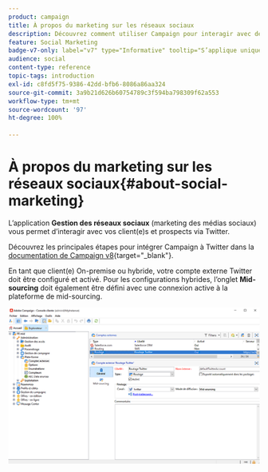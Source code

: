 ```yaml
---
product: campaign
title: À propos du marketing sur les réseaux sociaux
description: Découvrez comment utiliser Campaign pour interagir avec des clients et des clientes via Twitter.
feature: Social Marketing
badge-v7-only: label="v7" type="Informative" tooltip="S’applique uniquement à Campaign Classic v7"
audience: social
content-type: reference
topic-tags: introduction
exl-id: c8fd5f75-9386-42dd-bfb6-8086a86aa324
source-git-commit: 3a9b21d626b60754789c3f594ba798309f62a553
workflow-type: tm+mt
source-wordcount: '97'
ht-degree: 100%

---
```


# À propos du marketing sur les réseaux sociaux{#about-social-marketing}



L’application **Gestion des réseaux sociaux** (marketing des médias sociaux) vous permet d’interagir avec vos client(e)s et prospects via Twitter.

Découvrez les principales étapes pour intégrer Campaign à Twitter dans la [documentation de Campaign v8](https://experienceleague.adobe.com/docs/campaign/campaign-v8/connect/ac-tw.html?lang=fr){target="_blank"}.

En tant que client(e) On-premise ou hybride, votre compte externe Twitter doit être configuré et activé. Pour les configurations hybrides, l’onglet **Mid-sourcing** doit également être défini avec une connexion active à la plateforme de mid-sourcing.

![](assets/tw-external-account.png)

